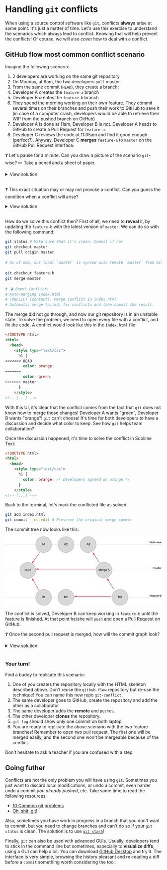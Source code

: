 # Handling `git` conflicts

When using a source control software like `git`, conflicts **always** arise at some point. It's just a matter of time. Let's use this exercise to understand the scenarios which always lead to conflict. Knowing that will help prevent the conflicts! Of course, we will also cover how to deal with a conflict.

## GitHub flow most common conflict scenario

Imagine the following scenario:

1. 2 developers are working on the same git repository
1. On Monday, at 9am, the two developers `pull` master.
1. From the same commit (`HEAD`), they create a branch:
  1. Developer A creates the `feature-a` branch
  1. Developer B creates the `feature-b` branch
1. They spend the morning working on their own feature. They commit several times on their branches and push their work to GitHub to save it (in case of a computer crash, developers would be able to retrieve their WIP from the pushed branch on GitHub)
1. Developer A is done at 11am, Developer B is not. Developer A heads to GitHub to create a Pull Request for `feature-a`.
1. Developer C reviews the code at 11:05am and find it good enough (perfect?). Anyway, Developer C **merges** `feature-a` to `master` on the GitHub Pull Request interface.

❓ Let's pause for a minute. Can you draw a picture of the scenario `git`-wise? ✏️ Take a pencil and a sheet of paper.

<details><summary>View solution</summary><p>

![](../../img/merge-a.png)

</p></details>

<br>

❓ This exact situation may or may not provoke a conflict. Can you guess the condition when a conflict will arise?

<details><summary>View solution</summary><p>

Let's suppose that on Monday, 9am, the latest commit in `master` held the following content for `./index.html`:

```html
<!DOCTYPE html>
<html>
  <head>
    <style type="text/css">
      h1 {
        color: red;
      }
    </style>
  </head>
  <body>
    <h1>Hello world!</h1>
  </body>
</html>
```

💡 CSS should be in a separated file. We just try to keep this example simple.

Now suppose that in `feature-a`, Developer A changed line 6 of this file to put `color: green`. During the same time, Developer B changed the exect same line in `feature-b` to put `color: orange`.

As `feature-a` got merged, `master` now has `color: green` on line 6. That's a conflict that will arise as this line changed since `feature-b` was created **and** it was changed in a commit of `feature-b`. If those two conditions are met, **then** you will always have a conflict.

</p></details>

<br>

How do we solve this conflict then? First of all, we need to __reveal__ it, by updating the `feature-b` with the latest version of `master`. We can do so with the following command:

```bash
git status # Make sure that it's clean. Commit if not
git checkout master
git pull origin master

# As of now, our local `master` is synced with remote `master` from GitHub

git checkout feature-b
git merge master

# 💣 Boom! Conflict!
# Auto-merging index.html
# CONFLICT (content): Merge conflict in index.html
# Automatic merge failed; fix conflicts and then commit the result.
```

The merge did not go through, and now our git repository is in an unstable state. To solve the problem, we need to open every file with a conflict, and fix the code. A conflict would look like this in the `index.html` file:

```html
<!DOCTYPE html>
<html>
  <head>
    <style type="text/css">
      h1 {
<<<<<<< HEAD
        color: orange;
=======
        color: green;
>>>>>>> master
      }
    </style>
<!-- [...] -->
```

With this UI, it's clear that the conflict comes from the fact that `git` does not know how to merge those changes! Developer A wants "green", Developer B wants "orange"! `git` can't choose! It's time for both developers to have a discussion and decide what color to keep. See how `git` helps team collaboration?

Once the discussion happened, it's time to solve the conflict in Sublime Text:

```html
<!DOCTYPE html>
<html>
  <head>
    <style type="text/css">
      h1 {
        color: orange; /* Developers agreed on orange */
      }
    </style>
<!-- [...] -->
```

Back to the terminal, let's mark the conflicted file as solved:

```bash
git add index.html
git commit --no-edit # Preserve the original merge commit
```

The commit tree now looks like this:

![](../../img/merge-master-in-b.png)

The conflict is solved, Developer B can keep working in `feature-b` until the feature is finished. At that point he/she will `push` and open a Pull Request on GitHub.

❓ Once the second pull request is merged, how will the commit graph look?

<details><summary>View solution</summary><p>

![](../../img/merge-b.png)

</p></details>

<br>

### Your turn!

Find a buddy to replicate this scenario:

1. One of you creates the repository locally with the HTML skeleton described above. Don't reuse the `github-flow` repository but re-use the technique! You can name this new repo `git-conflict`.
1. The same developer goes to GitHub, create the repository and add the other as a collaborator
1. The same developer adds the **remote** and `push`es.
1. The other developer **clones** the repository.
1. `git log` should show only one commit on both laptop
1. You are ready to replicate the above scenario with the two feature branches! Remember to open two pull request. The first one will be merged easily, and the second one won't be mergeable because of the conflict.

Don't hesitate to ask a teacher if you are confused with a step.

## Going futher

Conflicts are not the only problem you will have using `git`. Sometimes you just want to discard local modifications, or undo a commit, even harder undo a commit _you already pushed_, etc. Take some time to read the following resources:

- [10 Common git problems](https://www.codementor.io/citizen428/git-tutorial-10-common-git-problems-and-how-to-fix-them-aajv0katd)
- [Oh, shit, git!](http://ohshitgit.com/)

Also, sometimes you have work in progress in a branch that you don't want to commit, but you need to change branches and can't do so if your `git status` is clean. The solution is to use [`git stash`](https://www.atlassian.com/git/tutorials/saving-changes/git-stash)!

Finally, `git` can also be used with advanced GUIs. Usually, developers tend to stick in the command line but sometimes, especially to **visualize diffs**, using a GUI can help a lot. You can download [GitHub Desktop](https://desktop.github.com/) and try it. The interface is very simple, browsing the history pleasant and re-reading a diff before a `commit` something worth considering the tool.
